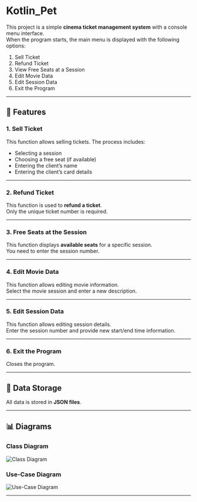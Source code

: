 # Kotlin_Pet

This project is a simple **cinema ticket management system** with a console menu interface.  
When the program starts, the main menu is displayed with the following options:

1. Sell Ticket  
2. Refund Ticket  
3. View Free Seats at a Session  
4. Edit Movie Data  
5. Edit Session Data  
6. Exit the Program  

---

## 📌 Features

### 1. Sell Ticket
This function allows selling tickets. The process includes:
- Selecting a session  
- Choosing a free seat (if available)  
- Entering the client’s name  
- Entering the client’s card details  

---

### 2. Refund Ticket
This function is used to **refund a ticket**.  
Only the unique ticket number is required.  

---

### 3. Free Seats at the Session
This function displays **available seats** for a specific session.  
You need to enter the session number.  

---

### 4. Edit Movie Data
This function allows editing movie information.  
Select the movie session and enter a new description.  

---

### 5. Edit Session Data
This function allows editing session details.  
Enter the session number and provide new start/end time information.  

---

### 6. Exit the Program
Closes the program.  

---

## 💾 Data Storage
All data is stored in **JSON files**.  

---

## 📊 Diagrams

### Class Diagram
![Class Diagram](https://github.com/NightRunnerEB/-_IHW-1/assets/121779561/a090f3ef-dd05-4dd8-bb74-ee16d2e48a5a)

### Use-Case Diagram
![Use-Case Diagram](https://github.com/NightRunnerEB/-_IHW-1/assets/121779561/c723a328-5d27-4507-a530-946e55dcd3a1)

---
